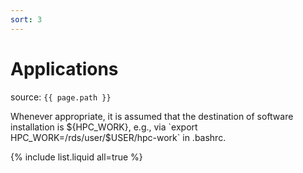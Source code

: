 ```yaml
---
sort: 3
---
```


# Applications

source: `{{ page.path }}`

Whenever appropriate, it is assumed that the destination of software installation is ${HPC_WORK}, e.g.,
via `export HPC_WORK=/rds/user/$USER/hpc-work` in .bashrc.

{% include list.liquid all=true %}
